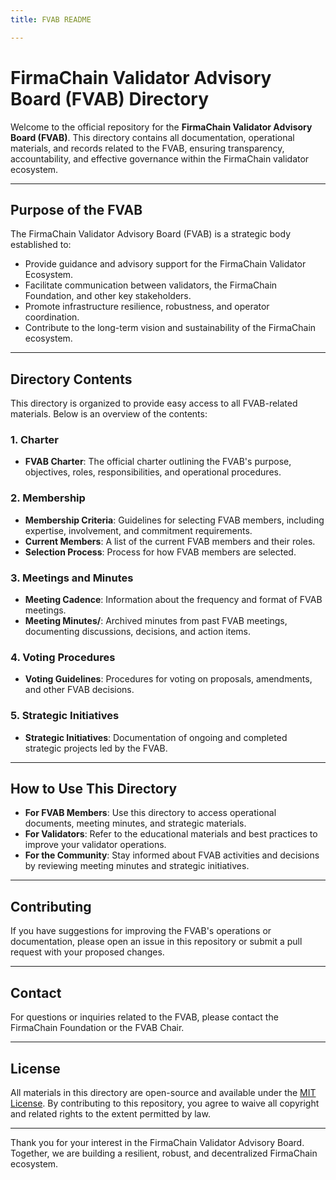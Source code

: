 ```yaml
---
title: FVAB README

---
```


# FirmaChain Validator Advisory Board (FVAB) Directory

Welcome to the official repository for the **FirmaChain Validator Advisory Board (FVAB)**. This directory contains all documentation, operational materials, and records related to the FVAB, ensuring transparency, accountability, and effective governance within the FirmaChain validator ecosystem.

---

## **Purpose of the FVAB**
The FirmaChain Validator Advisory Board (FVAB) is a strategic body established to:
- Provide guidance and advisory support for the FirmaChain Validator Ecosystem.
- Facilitate communication between validators, the FirmaChain Foundation, and other key stakeholders.
- Promote infrastructure resilience, robustness, and operator coordination.
- Contribute to the long-term vision and sustainability of the FirmaChain ecosystem.

---

## **Directory Contents**
This directory is organized to provide easy access to all FVAB-related materials. Below is an overview of the contents:

### **1. Charter**
- **FVAB Charter**: The official charter outlining the FVAB's purpose, objectives, roles, responsibilities, and operational procedures.

### **2. Membership**
- **Membership Criteria**: Guidelines for selecting FVAB members, including expertise, involvement, and commitment requirements.
- **Current Members**: A list of the current FVAB members and their roles.
- **Selection Process**: Process for how FVAB members are selected.

### **3. Meetings and Minutes**
- **Meeting Cadence**: Information about the frequency and format of FVAB meetings.
- **Meeting Minutes/**: Archived minutes from past FVAB meetings, documenting discussions, decisions, and action items.

### **4. Voting Procedures**
- **Voting Guidelines**: Procedures for voting on proposals, amendments, and other FVAB decisions.

### **5. Strategic Initiatives**
- **Strategic Initiatives**: Documentation of ongoing and completed strategic projects led by the FVAB.

---

## **How to Use This Directory**
- **For FVAB Members**: Use this directory to access operational documents, meeting minutes, and strategic materials.
- **For Validators**: Refer to the educational materials and best practices to improve your validator operations.
- **For the Community**: Stay informed about FVAB activities and decisions by reviewing meeting minutes and strategic initiatives.

---

## **Contributing**
If you have suggestions for improving the FVAB's operations or documentation, please open an issue in this repository or submit a pull request with your proposed changes.

---

## **Contact**
For questions or inquiries related to the FVAB, please contact the FirmaChain Foundation or the FVAB Chair.

---

## **License**
All materials in this directory are open-source and available under the [MIT License](LICENSE). By contributing to this repository, you agree to waive all copyright and related rights to the extent permitted by law.

---

Thank you for your interest in the FirmaChain Validator Advisory Board. Together, we are building a resilient, robust, and decentralized FirmaChain ecosystem.